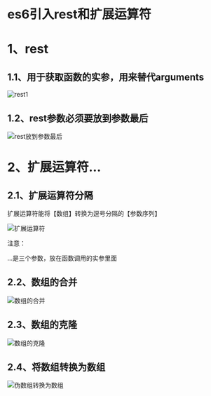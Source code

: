 # es6引入rest和扩展运算符

# 1、rest

## 1.1、用于获取函数的实参，用来替代arguments

![rest1](C:\Users\86173\Desktop\es6\笔记\images\rest1.png)

## 1.2、rest参数必须要放到参数最后

![rest放到参数最后](C:\Users\86173\Desktop\es6\笔记\images\rest放到参数最后.png)

# 2、扩展运算符...

## 2.1、扩展运算符分隔

扩展运算符能将【数组】转换为逗号分隔的【参数序列】

![扩展运算符](C:\Users\86173\Desktop\es6\笔记\images\扩展运算符.png)

注意：

...是三个参数，放在函数调用的实参里面

## 2.2、数组的合并

![数组的合并](C:\Users\86173\Desktop\es6\笔记\images\数组的合并.png)

## 2.3、数组的克隆

![数组的克隆](C:\Users\86173\Desktop\es6\笔记\images\数组的克隆.png)

## 2.4、将数组转换为数组

![伪数组转换为数组](C:\Users\86173\Desktop\es6\笔记\images\伪数组转换为数组.png)